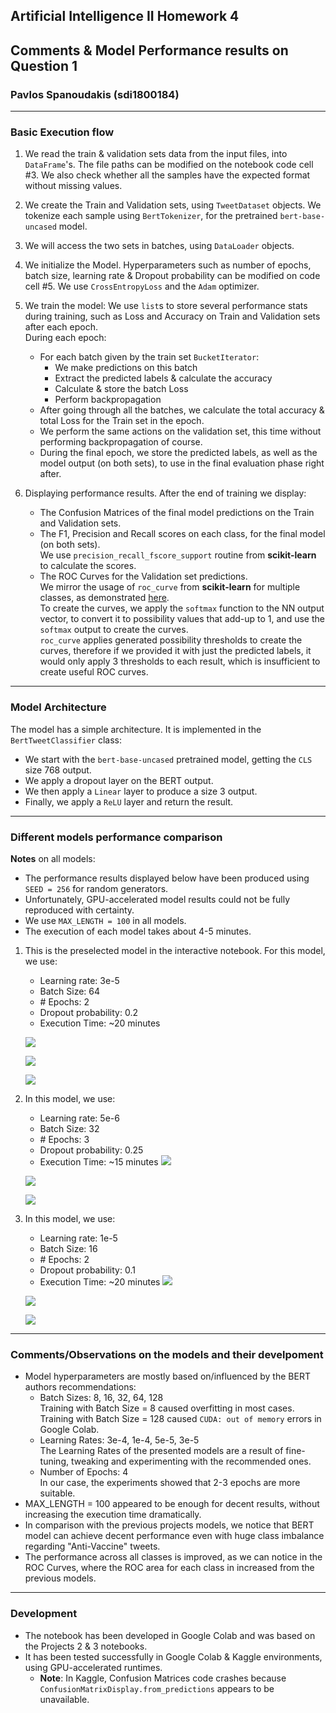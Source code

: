 ## Artificial Intelligence II Homework 4
## Comments & Model Performance results on Question 1
### Pavlos Spanoudakis (sdi1800184)
***

### Basic Execution flow

1)  We read the train & validation sets data from the input files, into `DataFrame`'s. The file paths can be modified on the notebook code cell #3.
    We also check whether all the samples have the expected format without missing values.

2)  We create the Train and Validation sets, using `TweetDataset` objects. We tokenize each sample using `BertTokenizer`, for the pretrained `bert-base-uncased` model.

3)  We will access the two sets in batches, using `DataLoader` objects.

4)  We initialize the Model. Hyperparameters such as number of epochs, batch size, learning rate & Dropout probability can be modified on code cell #5.
    We use `CrossEntropyLoss` and the `Adam` optimizer.

5)  We train the model:
    We use `list`s to store several performance stats during training, such as Loss and Accuracy on Train and Validation sets after each epoch.\
    During each epoch:
    - For each batch given by the train set `BucketIterator`:
        - We make predictions on this batch
        - Extract the predicted labels & calculate the accuracy
        - Calculate & store the batch Loss
        - Perform backpropagation
    - After going through all the batches, we calculate the total accuracy & total Loss for the Train set in the epoch.
    - We perform the same actions on the validation set, this time without performing backpropagation of course.
    - During the final epoch, we store the predicted labels, as well as the model output (on both sets), to use in the final evaluation phase right after.

6)  Displaying performance results. After the end of training we display:
    - The Confusion Matrices of the final model predictions on the Train and Validation sets.
    - The F1, Precision and Recall scores on each class, for the final model (on both sets).\
    We use `precision_recall_fscore_support` routine from **scikit-learn** to calculate the scores.
    - The ROC Curves for the Validation set predictions.\
    We mirror the usage of `roc_curve` from **scikit-learn** for multiple classes, as demonstrated [here](https://scikit-learn.org/stable/auto_examples/model_selection/plot_roc.html#plot-roc-curves-for-the-multiclass-problem).\
    To create the curves, we apply the `softmax` function to the NN output vector, to convert it to possibility values that add-up to 1, and use the `softmax` output to create the curves.\
    `roc_curve` applies generated possibility thresholds to create the curves, therefore if we provided it with just the predicted labels, it would only apply 3 thresholds to each result, which is insufficient to create useful ROC curves.

***
### Model Architecture
The model has a simple architecture. It is implemented in the `BertTweetClassifier` class:
- We start with the `bert-base-uncased` pretrained model, getting the `CLS` size 768 output.
- We apply a dropout layer on the BERT output.
- We then apply a `Linear` layer to produce a size 3 output.
- Finally, we apply a `ReLU` layer and return the result.

***
### Different models performance comparison
**Notes** on all models:
- The performance results displayed below have been produced using `SEED = 256` for random generators.
- Unfortunately, GPU-accelerated model results could not be fully reproduced with certainty.
- We use `MAX_LENGTH = 100` in all models.
- The execution of each model takes about 4-5 minutes.
1) This is the preselected model in the interactive notebook. For this model, we use:
    - Learning rate: 3e-5
    - Batch Size: 64
    - \# Epochs: 2
    - Dropout probability: 0.2
    - Execution Time: ~20 minutes

    ![](./exp_results/cm1.png)

    ![](./exp_results/scores1.png)

    ![](./exp_results/roc1.png)
2) In this model, we use:
    - Learning rate: 5e-6
    - Batch Size: 32
    - \# Epochs: 3
    - Dropout probability: 0.25
    - Execution Time: ~15 minutes
    ![](./exp_results/cm2.png)

    ![](./exp_results/scores2.png)

    ![](./exp_results/roc2.png)
3) In this model, we use:
    - Learning rate: 1e-5
    - Batch Size: 16
    - \# Epochs: 2
    - Dropout probability: 0.1
    - Execution Time: ~20 minutes
    ![](./exp_results/cm3.png)

    ![](./exp_results/scores3.png)

    ![](./exp_results/roc3.png)

***
### Comments/Observations on the models and their develpoment
- Model hyperparameters are mostly based on/influenced by the BERT authors recommendations:
    - Batch Sizes: 8, 16, 32, 64, 128 \
    Training with Batch Size = 8 caused overfitting in most cases. Training with Batch Size = 128 caused `CUDA: out of memory` errors in Google Colab.
    - Learning Rates: 3e-4, 1e-4, 5e-5, 3e-5 \
    The Learning Rates of the presented models are a result of fine-tuning, tweaking and experimenting with the recommended ones.
    - Number of Epochs: 4 \
    In our case, the experiments showed that 2-3 epochs are more suitable.
- MAX_LENGTH = 100 appeared to be enough for decent results, without increasing the execution time dramatically.
- In comparison with the previous projects models, we notice that BERT model can achieve decent performance even with huge class imbalance regarding "Anti-Vaccine" tweets.
- The performance across all classes is improved, as we can notice in the ROC Curves, where the ROC area for each class in increased from the previous models.

***
### Development
-   The notebook has been developed in Google Colab and was based on the Projects 2 & 3 notebooks.
-   It has been tested successfully in Google Colab & Kaggle environments, using GPU-accelerated runtimes.
    - **Note**: In Kaggle, Confusion Matrices code crashes because `ConfusionMatrixDisplay.from_predictions` appears to be unavailable.
